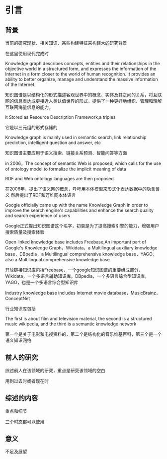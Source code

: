 # 引言

## 背景

当前的研究现状、相关知识、某些构建特征来构建大的研究背景	

在这里使用现代完成时



Knowledge graph describes concepts, entities and their relationships in the objective world in a structured form, and expresses the information of the Internet in a form closer to the world of human recognition. It provides an ability to better organize, manage and understand the massive information of the Internet.

知识图谱是以结构化的形式描述客观世界中的概念、实体及其之间的关系，将互联网的信息表达成更接近人类认值世界的形式，提供了一种更好地组织、管理和理解互联网海量信息的能力。

it Stored as Resource Description Framework,a triples

它是以三元组的形式存储的

Knowledge graph is mainly used in semantic search, link relationship prediction, intelligent question and answer, etc

知识图谱主要应用于语义搜索、链接关系预测、智能问答等方面

in 2006，The concept of semantic Web is proposed, which calls for the use of ontology model to formalize the implicit meaning of data

RDF and Web ontology languages are then proposed

在2006年，提出了语义网的概念，呼吁用本体模型来形式化表达数据中的隐含含义
然后提出了RDF和万维网本体语言

Google officially came up with the name Knowledge Graph in order to improve the search engine's capabilities and enhance the search quality and search experience of users

Google正式提出知识图谱这个名字，初衷是为了提高搜索引擎的能力，增强用户搜索质量及搜索体验

Open linked knowledge base includes Freebase,An important part of Google's Knowledge Graph，Wikidata，a Multilingual auxiliary knowledge base，DBpedia，a Multilingual comprehensive knowledge base，YAGO，also a Multilingual comprehensive knowledge base

开放链接知识库包括Freebase，一个google知识图谱的重要组成部分，Wikidata，一个多语言辅助知识库，DBpedia，一个多语言综合型知识库，YAGO，也是一个多语言综合型知识库

Industry knowledge base includes  Internet movie database，MusicBrainz，ConceptNet

行业知识库包括

The first is about film and television material, the second is a structured music wikipedia, and the third is a semantic knowledge network

第一个是关于电影和电视资料的，第二个是结构化的音乐维基百科，第三个是一个语义知识网络

## 前人的研究

综述前人在该领域的研究，重点是研究该领域的空白

用到过去时或者现在时

## 综述的内容

重点和细节

三个时态都可以使用

## 意义

不足及展望